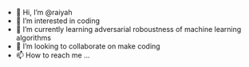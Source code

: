 - 👋 Hi, I’m @raiyah
- 👀 I’m interested in coding
- 🌱 I’m currently learning adversarial roboustness of machine learning algorithms
- 💞️ I’m looking to collaborate on make coding
- 📫 How to reach me ...

<!---
raiyah/raiyah is a ✨ special ✨ repository because its `README.md` (this file) appears on your GitHub profile.
You can click the Preview link to take a look at your changes.
--->
